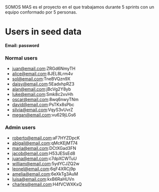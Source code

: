 SOMOS MAS es el proyecto en el que trabajamos durante 5 sprints con un equipo conformado por 5 personas.




# Users in seed data

#### Email: password

### Normal users

- juan@email.com:ZRGd6NmyTH
- alice@email.com:8JEL8Lrm4v  
- sol@email.com:TneBVQzn9X 
- daisy@email.com:5EadxhpRZ3  
- alan@email.com:jBcVg2Y8yb  
- luke@email.com:Smk8c2xvHh  
- oscar@email.com:8wq6nwyTNm  
- david@email.com:PsTKx8sPbc  
- silvia@email.com:VqyS3vUvrZ  
- megan@email.com:vu629jLGs6  

### Admin users

-   roberto@email.com:aF7HYZDpcK  
-   abigail@email.com:qMcKEjMT74  
-   maria@email.com:DCtXGad3FN  
-   jacob@email.com:H53JESsEd8  
-   juana@email.com:c7dpXCWTuU  
-   william@email.com:5ydYCJZQ2w  
-   leonel@email.com:6qF4XRCj9p  
-   amelia@email.com:6eXkTg3AuM  
-   luisa@email.com:kxB6RaHUVn  
-   charles@email.com:H4fVCWXKxQ  
